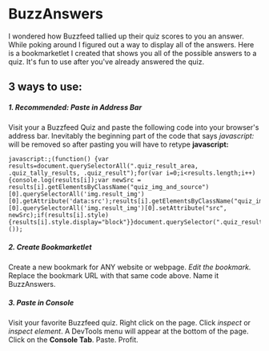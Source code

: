 # BuzzAnswers

I wondered how Buzzfeed tallied up their quiz scores to you an answer. While poking around I figured out a way to display all of the answers. Here is a bookmarketlet I created that shows you all of the possible answers to a quiz. It's fun to use after you've already answered the quiz.

## 3 ways to use:

##### 1. Recommended: Paste in Address Bar
Visit your a Buzzfeed Quiz and paste the following code into your browser's address bar. Inevitably the beginning part of the code that says *javascript:* will be removed so after pasting you will have to retype **javascript:**

```
javascript:;(function() {var results=document.querySelectorAll(".quiz_result_area, .quiz_tally_results, .quiz_result");for(var i=0;i<results.length;i++){console.log(results[i]);var newSrc = results[i].getElementsByClassName("quiz_img_and_source")[0].querySelectorAll('img.result_img')[0].getAttribute('data:src');results[i].getElementsByClassName("quiz_img_and_source")[0].querySelectorAll('img.result_img')[0].setAttribute("src", newSrc);if(results[i].style){results[i].style.display="block"}}document.querySelector(".quiz_result_area").id="quiz_results";window.location.hash="quiz_results";}());
```

##### 2. Create Bookmarketlet
Create a new bookmark for ANY website or webpage. *Edit the bookmark.* Replace the bookmark URL with that same code above. Name it BuzzAnswers. 


##### 3. Paste in Console

Visit your favorite Buzzfeed quiz. Right click on the page. Click *inspect* or *inspect element*. A DevTools menu will appear at the bottom of the page. Click on the **Console Tab**. Paste. Profit.
